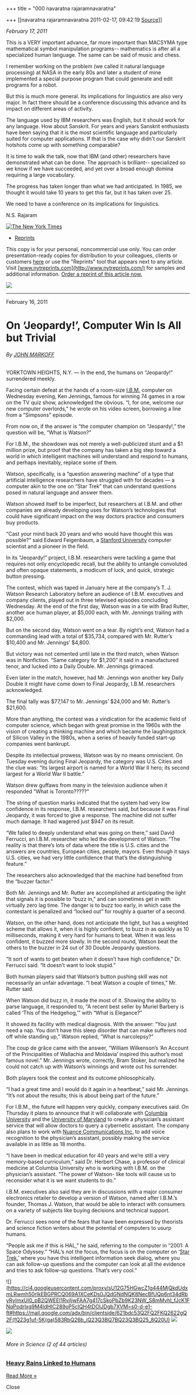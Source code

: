 +++
title = "000 navaratna rajaramnavaratna"

+++
[[navaratna rajaramnavaratna	2011-02-17, 09:42:19 [Source](https://groups.google.com/g/bvparishat/c/ukG5Q1DNjXA)]]



*February 17, 2011*



 This is a VERY important advance, far more important than MACSYMA type mathematical symbol manipulation programs-- mathematics is after all a specialized human language. The same can be said of music and chess.



 I remember working on the problem (we called it natural language processing) at NASA in the early 80s and later a student of mine implemented a special purpose program that could generate and edit programs for a robot.



But this is much more general. Its implications for linguistics are also very major. In fact there should be a conference discussing this advance and its impact on different areas of activity.



 The language used by IBM researchers was English, but it should work for any language. How about Sanskrit. For years and years Sanskrit enthusiasts have been saying that it is the most scientific language and particularly suited for computer applications. If that is the case why didn't our Sanskrit hotshots come up with something comparable?



It is time to walk the talk, now that IBM (and other) researchers have demonstrated what can be done. The approach is brilliant-- specialized so we know if we have succeeded, and yet over a broad enough domina requiring a large vocabulary.



 The progress has taken longer than what we had anticipated. In 1985, we thought it would take 10 years to get this far, but it has taken over 25.



 We need to have a conference on its implications for linguistics.



N.S. Rajaram













[![The New York Times](https://ci4.googleusercontent.com/proxy/IgAYsnqabfPYAnQjmlDh0Sv8yTtuAT5-QnQR5XIRpN6H46fuNyCSerzmT6LpyfEjCc2YMfYFIhwcU5_5JtMtsU64O32AiVZ_A3VloA4=s0-d-e1-ft#http://graphics8.nytimes.com/images/misc/nytlogo153x23.gif)](http://www.nytimes.com/)

-   [Reprints](https://mail.google.com/mail/html/compose/static_files/blank_quirks.html#)

This copy is for your personal, noncommercial use only. You can order presentation-ready copies for distribution to your colleagues, clients or customers [here](https://mail.google.com/mail/html/compose/static_files/blank_quirks.html#) or use the "Reprints" tool that appears next to any article. Visit [www.nytreprints.com](http://www.nytreprints.com/) for samples and additional information. [Order a reprint of this article now.](https://mail.google.com/mail/html/compose/static_files/blank_quirks.html#)

[![](https://ci5.googleusercontent.com/proxy/0o06fsAKlBgmx7I00gmbGUgrpD3dl4zgl6efWi0ZCiEoKpF4KOcDQ78zN1kAvUmctrFCIc2wRZ07i7XegNIfK2Au-oaQmzGepkfcPZbIKDigyYqCKFI_ueg314eFrygprg7i=s0-d-e1-ft#http://graphics8.nytimes.com/adx/images/ADS/25/61/ad.256108/bs_120x60_AA_10k.gif)](http://www.nytimes.com/adx/bin/adx_click.html?type=goto&opzn&page=www.nytimes.com/printer-friendly&pos=Position1&sn2=336c557e/4f3dd5d2&sn1=233abada/b69708b9&camp=foxsearch2011_emailtools_1604630e_nyt5&ad=BS_120x60_AA&goto=http%3A%2F%2Fwww%2Efoxsearchlight%2Ecom%2Fblackswan)

  

------------------------------------------------------------------------

February 16, 2011

# On ‘Jeopardy!’, Computer Win Is All but Trivial

###### By [JOHN MARKOFF](http://topics.nytimes.com/top/reference/timestopics/people/m/john_markoff/index.html?inline=nyt-per "More Articles by John Markoff")

YORKTOWN HEIGHTS, N.Y. — In the end, the humans on “Jeopardy!” surrendered meekly.

Facing certain defeat at the hands of a room-size [I.B.M.](http://topics.nytimes.com/top/news/business/companies/international_business_machines/index.html?inline=nyt-org "More information about International Business Machines Corporation") computer on Wednesday evening, Ken Jennings, famous for winning 74 games in a row on the TV quiz show, acknowledged the obvious. “I, for one, welcome our new computer overlords,” he wrote on his video screen, borrowing a line from a “Simpsons” episode.

From now on, if the answer is “the computer champion on “Jeopardy!,” the question will be, “What is Watson?”

For I.B.M., the showdown was not merely a well-publicized stunt and a $1 million prize, but proof that the company has taken a big step toward a world in which intelligent machines will understand and respond to humans, and perhaps inevitably, replace some of them.

Watson, specifically, is a “question answering machine” of a type that artificial intelligence researchers have struggled with for decades — a computer akin to the one on “Star Trek” that can understand questions posed in natural language and answer them.

Watson showed itself to be imperfect, but researchers at I.B.M. and other companies are already developing uses for Watson’s technologies that could have significant impact on the way doctors practice and consumers buy products.

“Cast your mind back 20 years and who would have thought this was possible?” said Edward Feigenbaum, a [Stanford University](http://topics.nytimes.com/top/reference/timestopics/organizations/s/stanford_university/index.html?inline=nyt-org "More articles about Stanford University") computer scientist and a pioneer in the field.

In its “Jeopardy!” project, I.B.M. researchers were tackling a game that requires not only encyclopedic recall, but the ability to untangle convoluted and often opaque statements, a modicum of luck, and quick, strategic button pressing.

The contest, which was taped in January here at the company’s T. J. Watson Research Laboratory before an audience of I.B.M. executives and company clients, played out in three televised episodes concluding Wednesday. At the end of the first day, Watson was in a tie with Brad Rutter, another ace human player, at $5,000 each, with Mr. Jennings trailing with $2,000.

But on the second day, Watson went on a tear. By night’s end, Watson had a commanding lead with a total of $35,734, compared with Mr. Rutter’s $10,400 and Mr. Jennings’ $4,800.

But victory was not cemented until late in the third match, when Watson was in Nonfiction. “Same category for $1,200” it said in a manufactured tenor, and lucked into a Daily Double. Mr. Jennings grimaced.

Even later in the match, however, had Mr. Jennings won another key Daily Double it might have come down to Final Jeopardy, I.B.M. researchers acknowledged.

The final tally was $77,147 to Mr. Jennings’ $24,000 and Mr. Rutter’s $21,600.

More than anything, the contest was a vindication for the academic field of computer science, which began with great promise in the 1960s with the vision of creating a thinking machine and which became the laughingstock of Silicon Valley in the 1980s, when a series of heavily funded start-up companies went bankrupt.

Despite its intellectual prowess, Watson was by no means omniscient. On Tuesday evening during Final Jeopardy, the category was U.S. Cities and the clue was: “Its largest airport is named for a World War II hero; its second largest for a World War II battle.”

Watson drew guffaws from many in the television audience when it responded “What is Toronto?????”

The string of question marks indicated that the system had very low confidence in its response, I.B.M. researchers said, but because it was Final Jeopardy, it was forced to give a response. The machine did not suffer much damage. It had wagered just $947 on its result.

“We failed to deeply understand what was going on there,” said David Ferrucci, an I.B.M. researcher who led the development of Watson. “The reality is that there’s lots of data where the title is U.S. cities and the answers are countries, European cities, people, mayors. Even though it says U.S. cities, we had very little confidence that that’s the distinguishing feature.”

The researchers also acknowledged that the machine had benefited from the “buzzer factor.”

Both Mr. Jennings and Mr. Rutter are accomplished at anticipating the light that signals it is possible to “buzz in,” and can sometimes get in with virtually zero lag time. The danger is to buzz too early, in which case the contestant is penalized and “locked out” for roughly a quarter of a second.

Watson, on the other hand, does not anticipate the light, but has a weighted scheme that allows it, when it is highly confident, to buzz in as quickly as 10 milliseconds, making it very hard for humans to beat. When it was less confident, it buzzed more slowly. In the second round, Watson beat the others to the buzzer in 24 out of 30 Double Jeopardy questions.

“It sort of wants to get beaten when it doesn’t have high confidence,” Dr. Ferrucci said. “It doesn’t want to look stupid.”

Both human players said that Watson’s button pushing skill was not necessarily an unfair advantage. “I beat Watson a couple of times,” Mr. Rutter said.

When Watson did buzz in, it made the most of it. Showing the ability to parse language, it responded to, “A recent best seller by Muriel Barbery is called ‘This of the Hedgehog,’” with “What is Elegance?”

It showed its facility with medical diagnosis. With the answer: “You just need a nap. You don’t have this sleep disorder that can make sufferers nod off while standing up,” Watson replied, “What is narcolepsy?”

The coup de grâce came with the answer, “William Wilkenson’s ‘An Account of the Principalities of Wallachia and Moldavia’ inspired this author’s most famous novel.” Mr. Jennings wrote, correctly, Bram Stoker, but realized he could not catch up with Watson’s winnings and wrote out his surrender.

Both players took the contest and its outcome philosophically.

“I had a great time and I would do it again in a heartbeat,” said Mr. Jennings. “It’s not about the results; this is about being part of the future.”

For I.B.M., the future will happen very quickly, company executives said. On Thursday it plans to announce that it will collaborate with [Columbia University](http://topics.nytimes.com/top/reference/timestopics/organizations/c/columbia_university/index.html?inline=nyt-org "More articles about Columbia University.") and the [University of Maryland](http://topics.nytimes.com/top/reference/timestopics/organizations/u/university_of_maryland/index.html?inline=nyt-org "More articles about University of Maryland") to create a physician’s assistant service that will allow doctors to query a cybernetic assistant. The company also plans to work with [Nuance Communications Inc.](http://topics.nytimes.com/top/news/business/companies/nuance-communications-inc/index.html?inline=nyt-org "More information about Nuance Communications Inc") to add voice recognition to the physician’s assistant, possibly making the service available in as little as 18 months.

“I have been in medical education for 40 years and we’re still a very memory-based curriculum,” said Dr. Herbert Chase, a professor of clinical medicine at Columbia University who is working with I.B.M. on the physician’s assistant. “The power of Watson- like tools will cause us to reconsider what it is we want students to do.”

I.B.M. executives also said they are in discussions with a major consumer electronics retailer to develop a version of Watson, named after I.B.M.’s founder, Thomas J. Watson, that would be able to interact with consumers on a variety of subjects like buying decisions and technical support.

Dr. Ferrucci sees none of the fears that have been expressed by theorists and science fiction writers about the potential of computers to usurp humans.

“People ask me if this is HAL,” he said, referring to the computer in “2001: A Space Odyssey.” “HAL’s not the focus, the focus is on the computer on ‘[Star Trek](http://topics.nytimes.com/top/reference/timestopics/subjects/s/star_trek/index.html?inline=nyt-classifier "More articles about Star Trek."),’ where you have this intelligent information seek dialog, where you can ask follow-up questions and the computer can look at all the evidence and tries to ask follow-up questions. That’s very cool.”

  

![](https://ci4.googleusercontent.com/proxy/sU12G75HGwcZ1g444MjQkdUdxmLRwmh50rlkEBGPRCQ069A1XCeKDs0JQdGNdNQK8NecBfUQp6nt34dRbyRyImxUI0_pB2QWEEI1RviIjwFAA7g417cSkoPbZb9K23NW_S8mMvhl_fJcK1FNqPodrlxg9M4IdHIC289oP5cIQH4tDOlJDgb7XVM=s0-d-e1-ft#https://mail.google.com/adx/bin/clientside/621bdc53Q2FQ2FKQ2622gQ2F(fQ23g1uf-5K(ga)583RbQ26b_iQ23Q3BQ7BQ23Q3BQ25_8Q20U) ![](https://ci6.googleusercontent.com/proxy/_EuS7efDie3mZKA1D8gpa6iWHrXx6v_Tes-JI50XqYZvDF2tsN-kkc7h1HdrWzHNi5GBG5d3QR-hc7iNc39hCuT5SZh4sbMwfr4B9C26-tNmod1B1BtCbVhYdODhO9VOECAivWfKJwZWQtUQY3GrzRx2Pnr0Q4fpb4R_NQVFiQjVvC5DuFmBHTMGyJYiMkTotFl_pgZ9CFFimjeSMtag-Jsxb3uxcv5biUhrCfm7U5jxpW6fLfKxhcdL7kWEADiRC_gjbdTvSdD-1F1B58tP97XegU7GYx16x94yDRf0hLPfSbx-wTLZSFNNcGrWgGjy8C4bEdMlznKimc3sMIuPmvL9A3GkofP6O4pYevgigc0z4szhaA1ArWYgj-sZgzR073RjmBtxW1YMlv20ZECQvxYNmeiG=s0-d-e1-ft#http://up.nytimes.com/?d=0/21/&t=&s=0&ui=0&r=http%3a%2f%2fwww%2enytimes%2ecom%2f2011%2f02%2f17%2fscience%2f17jeopardy%2dwatson%2ehtml%3f%5fr%3d1%26hp%3d%26pagewanted%3dall&u=www%2enytimes%2ecom%2f2011%2f02%2f17%2fscience%2f17jeopardy%2dwatson%2ehtml%3f%5fr%3d1%26hp%3d%26pagewanted%3dprint)

![](https://ci5.googleusercontent.com/proxy/zig4cCawuROadZKx5E3B-hxKzNPjaUb_14Q58brTZzP0MwAZJoRbl_NXytBNUo9yol-sPEjn1F2Vfu-yhMVSudzTTzlQolLo96tUs_PlkyQygkgM4w=s0-d-e1-ft#http://graphics8.nytimes.com/images/article/upNext/upnext_rest.png)

###### More in Science (2 of 44 articles)

### [Heavy Rains Linked to Humans](http://www.nytimes.com/2011/02/17/science/earth/17extreme.html?src=un&feedurl=http%3A%2F%2Fjson8.nytimes.com%2Fpages%2Fscience%2Findex.jsonp)

[Read More »](http://www.nytimes.com/2011/02/17/science/earth/17extreme.html?src=un&feedurl=http%3A%2F%2Fjson8.nytimes.com%2Fpages%2Fscience%2Findex.jsonp)

Close

  

